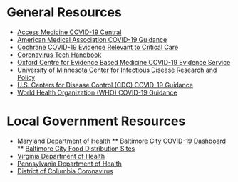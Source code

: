 # General Resources

* [Access Medicine COVID-19 Central](https://www.accessmedicinenetwork.com/channels/2610)
* [American Medical Association COVID-19 Guidance](https://www.ama-assn.org/delivering-care/public-health/covid-19-2019-novel-coronavirus-resource-center-physicians)
* [Cochrane COVID-19 Evidence Relevant to Critical Care](https://www.cochranelibrary.com/collections/doi/SC000039/full)
* [Coronavirus Tech Handbook](https://coronavirustechhandbook.com/)
* [Oxford Centre for Evidence Based Medicine COVID-19 Evidence Service](https://www.cebm.net/oxford-covid-19/)
* [University of Minnesota Center for Infectious Disease Research and Policy](http://www.cidrap.umn.edu/)
* [U.S. Centers for Disease Control (CDC) COVID-19 Guidance](https://www.cdc.gov/coronavirus/2019-ncov/index.html)
* [World Health Organization (WHO) COVID-19 Guidance](https://www.who.int/emergencies/diseases/novel-coronavirus-2019)



# Local Government Resources

* [Maryland Department of Health](https://coronavirus.maryland.gov/)
  ** [Baltimore City COVID-19 Dashboard](https://coronavirus.baltimorecity.gov/)
  ** [Baltimore City Food Distribution Sites](https://baltimore.maps.arcgis.com/apps/Nearby/index.html?appid=32ce54bc99e746f5bc4c386208cee3e7)
* [Virginia Department of Health](http://www.vdh.virginia.gov/surveillance-and-investigation/novel-coronavirus/)
* [Pennsylvania Department of Health](https://www.health.pa.gov/topics/disease/Pages/Coronavirus.aspx)
* [District of Columbia Coronavirus](https://coronavirus.dc.gov/)
